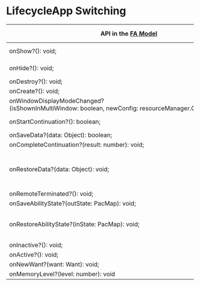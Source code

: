# LifecycleApp Switching

<!--Kit: Ability Kit-->
<!--Subsystem: Ability-->
<!--Owner: @wkljy-->
<!--Designer: @li-weifeng2024-->
<!--Tester: @lixueqing513-->
<!--Adviser: @huipeizi-->

| API in the [FA Model](ability-terminology.md#fa-model)| Corresponding .d.ts File in the [Stage Model](ability-terminology.md#stage-model)| Corresponding API in the Stage Model|
| -------- | -------- | -------- |
| onShow?():&nbsp;void; | \@ohos.window.d.ts | [on(eventType:&nbsp;'windowStageEvent',&nbsp;callback:&nbsp;Callback&lt;WindowStageEventType&gt;):&nbsp;void;](../reference/apis-arkui/js-apis-window.md#onwindowstageevent9)<br>Listens for SHOWN, indicating a switching to the foreground.|
| onHide?():&nbsp;void; | \@ohos.window.d.ts | [on(eventType:&nbsp;'windowStageEvent',&nbsp;callback:&nbsp;Callback&lt;WindowStageEventType&gt;):&nbsp;void;](../reference/apis-arkui/js-apis-window.md#onwindowstageevent9)<br>Listens for HIDDEN, indicating a switching to the background.|
| onDestroy?():&nbsp;void; | \@ohos.app.ability.UIAbility.d.ts | [onDestroy():&nbsp;void;](../reference/apis-ability-kit/js-apis-app-ability-uiAbility.md#ondestroy) |
| onCreate?():&nbsp;void; | \@ohos.app.ability.UIAbility.d.ts | [onCreate(want:&nbsp;Want,&nbsp;launchParam:&nbsp;AbilityConstant.LaunchParam):&nbsp;void;](../reference/apis-ability-kit/js-apis-app-ability-uiAbility.md#oncreate) |
| onWindowDisplayModeChanged?(isShownInMultiWindow:&nbsp;boolean,&nbsp;newConfig:&nbsp;resourceManager.Configuration):&nbsp;void; | There is no corresponding API in the stage model.| No corresponding API is provided.|
| onStartContinuation?():&nbsp;boolean; | There is no corresponding API in the stage model.| In the stage model, an application does not need to detect whether the continuation is successful (detected when the application initiates the continuation request). Therefore, the **onStartContinuation()** callback is deprecated.|
| onSaveData?(data:&nbsp;Object):&nbsp;boolean; | \@ohos.app.ability.UIAbility.d.ts | [onContinue(wantParam: Record&lt;string, Object&gt;):&nbsp;AbilityConstant.OnContinueResult;](../reference/apis-ability-kit/js-apis-app-ability-uiAbility.md#oncontinue) |
| onCompleteContinuation?(result:&nbsp;number):&nbsp;void; | application\ContinueCallback.d.ts | [onContinueDone(result:&nbsp;number):&nbsp;void;](../reference/apis-ability-kit/js-apis-inner-application-continueCallback-sys.md#continuecallbackoncontinuedone) |
| onRestoreData?(data:&nbsp;Object):&nbsp;void; | \@ohos.app.ability.UIAbility.d.ts | [onCreate(want:&nbsp;Want,&nbsp;launchParam:&nbsp;AbilityConstant.LaunchParam):&nbsp;void;](../reference/apis-ability-kit/js-apis-app-ability-uiAbility.md#oncreate)<br>[onNewWant(want:&nbsp;Want,&nbsp;launchParam:&nbsp;AbilityConstant.LaunchParam):&nbsp;void;](../reference/apis-ability-kit/js-apis-app-ability-uiAbility.md#onnewwant)<br>In multiton or singleton mode, the target ability completes data restoration in the **onCreate()** callback. In the callback, **launchParam.launchReason** is used to determine whether it is a continuation-based launch scenario. If it is, the data saved before continuation can be obtained from the **want** parameter.|
| onRemoteTerminated?():&nbsp;void; | application\ContinueCallback.d.ts | [onContinueDone(result:&nbsp;number):&nbsp;void;](../reference/apis-ability-kit/js-apis-inner-application-continueCallback-sys.md#continuecallbackoncontinuedone) |
| onSaveAbilityState?(outState:&nbsp;PacMap):&nbsp;void; | \@ohos.app.ability.UIAbility.d.ts | [onSaveState(reason:&nbsp;AbilityConstant.StateType,&nbsp;wantParam&nbsp;:&nbsp;Record&lt;string,&nbsp;Object&gt;):&nbsp;AbilityConstant.OnSaveResult;](../reference/apis-ability-kit/js-apis-app-ability-uiAbility.md#onsavestate) |
| onRestoreAbilityState?(inState:&nbsp;PacMap):&nbsp;void; | \@ohos.app.ability.UIAbility.d.ts | [onCreate(want:&nbsp;Want,&nbsp;launchParam:&nbsp;AbilityConstant.LaunchParam):&nbsp;void;](../reference/apis-ability-kit/js-apis-app-ability-uiAbility.md#oncreate)<br>After an application is restarted, the **onCreate()** callback is triggered. In the callback, **launchParam.launchReason** is used to determine whether it is a self-recovery scenario. If it is, the data saved before the restart can be obtained from the **want** parameter.|
| onInactive?():&nbsp;void; | \@ohos.app.ability.UIAbility.d.ts | [onBackground():&nbsp;void;](../reference/apis-ability-kit/js-apis-app-ability-uiAbility.md#onbackground) |
| onActive?():&nbsp;void; | \@ohos.app.ability.UIAbility.d.ts | [onForeground():&nbsp;void;](../reference/apis-ability-kit/js-apis-app-ability-uiAbility.md#onforeground) |
| onNewWant?(want:&nbsp;Want):&nbsp;void; | \@ohos.app.ability.UIAbility.d.ts | [onNewWant(want:&nbsp;Want,&nbsp;launchParam:&nbsp;AbilityConstant.LaunchParam):&nbsp;void;](../reference/apis-ability-kit/js-apis-app-ability-uiAbility.md#onnewwant) |
| onMemoryLevel?(level:&nbsp;number):&nbsp;void | \@ohos.app.ability.UIAbility.d.ts | [onMemoryLevel(level:&nbsp;AbilityConstant.MemoryLevel):&nbsp;void;](../reference/apis-ability-kit/js-apis-app-ability-ability.md#abilityonmemorylevel) |
